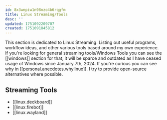 ```yaml
---
id: 8x3wnpiw1n98nzo4b6rqgfm
title: Linux Streaming/Tools
desc: ''
updated: 1751092209707
created: 1751091845812
---
```

This section is dedicated to Linux Streaming. Listing out useful programs, workflow ideas, and other various tools based around my own experience. If you're looking for general streaming tools/Windows Tools you can see the [[windows]] section for that, it will be sparce and outdated as I have ceased usage of Windows since January 7th, 2024. If you're curious you can see why in [[personal.anecdotes.whylinux]]. I try to provide open-source alternatives where possible.

## Streaming Tools
 - [[linux.deckboard]]
 - [[linux.firebot]]
 - [[linux.wayland]]
